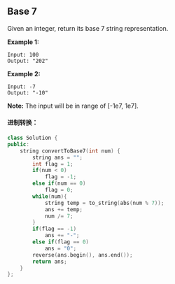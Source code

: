 ## Base 7

Given an integer, return its base 7 string representation.

**Example 1:**

```
Input: 100
Output: "202"
```

**Example 2:**

```
Input: -7
Output: "-10"
```

**Note:** The input will be in range of [-1e7, 1e7].

#### 进制转换：

```c++
class Solution {
public:
    string convertToBase7(int num) {
        string ans = "";
        int flag = 1;
        if(num < 0)
            flag = -1;
        else if(num == 0)
            flag = 0;
        while(num){
            string temp = to_string(abs(num % 7));
            ans += temp;
            num /= 7;
        }
        if(flag == -1)
            ans += "-";
        else if(flag == 0)
            ans = "0";
        reverse(ans.begin(), ans.end());
        return ans;
    }
};
```


